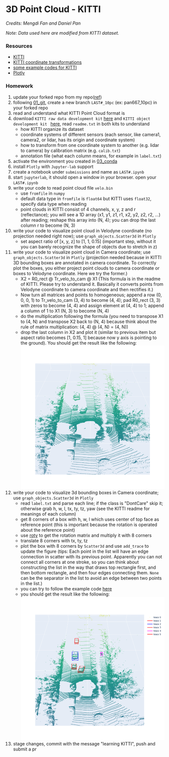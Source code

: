 # 3D Point Cloud - KITTI
*Credits: Mengdi Fan and Daniel Pan*

*Note: Data used here are modified from KITTI dataset.*

### Resources
 - [KITTI](https://www.cvlibs.net/datasets/KITTI/eval_object.php?obj_benchmark=3d)
 - [KITTI coordinate transformations](https://towardsdatascience.com/KITTI-coordinate-transformations-125094cd42fb)
 - [some example codes for KITTI](https://github.com/kuixu/kitti_object_vis)
 - [Plotly](https://plotly.com/python/)

### Homework
 1. update your forked repo from my repo([ref](https://docs.github.com/en/pull-requests/collaborating-with-pull-requests/working-with-forks/syncing-a-fork))
 1. following [01_git](../01_git/), create a new branch `LAST#_10pc` (ex: pan667_10pc) in your forked repo
 1. read and understand what KITTI Point Cloud format is
 1. download `KITTI raw data development kit` [here](https://www.cvlibs.net/datasets/KITTI/raw_data.php) and `KITTI object development kit ` [here](https://www.cvlibs.net/datasets/KITTI/eval_object.php?obj_benchmark=3d), read `readme.txt` in both kits to understand 
    - how KITTI organize its dataset
    - coordinate systems of different sensors (each sensor, like camera1, camera2, or lidar, has its origin and coordinate system)
    - how to transform from one coordinate system to another (e.g. lidar to camera) by calibration matrix (e.g. `calib.txt`)
    - annotation file (what each column means, for example in `label.txt`)
 1. activate the environment you created in [03_conda](../03_conda/)
 1. install `Plotly` with `Jupyter-lab` support
 1. create a notebook under `submissions` and name as `LAST#.ipynb`
 1. start `jupyterlab`, it should open a window in your browser. open your `LAST#.ipynb`
 1. write your code to read point cloud file `velo.bin`
    - use `fromfile` in `numpy`
    - default data type in `fromfile` is `float64` but KITTI uses `float32`, specify data type when reading
    - point clouds in KITTI consist of 4 channels, x, y, z and r (reflectance); you will see a 1D array (x1, y1, z1, r1, x2, y2, z2, r2, ...) after reading; reshape this array into (N, 4); you can drop the last column r to become (N, 3)
 1. write your code to visualize point cloud in Velodyne coordinate (no projection needed right now); use `graph_objects.Scatter3d` in `Plotly`
    - set aspect ratio of [x, y, z] to [1, 1, 0.15] (important step, without it you can barely recognize the shape of objects due to stretch in z)
 1. write your code to visualize point cloud in Camera coordinate; use `graph_objects.Scatter3d` in `Plotly` (projection needed because in KITTI 3D bounding boxes are annotated in camera coordinate. To correctly plot the boxes, you either project point clouds to camera coordinate or boxes to Velodyne coordinate. Here we try the former.)
    - X2 = R0_rect @ Tr_velo_to_cam @ X1 (This formula is in the readme of KITTI. Please try to understand it. Basically it converts points from Velodyne coordinate to camera coordinate and then rectifies it.)
    - Now turn all matrices and points to homogeneous; append a row (0, 0, 0, 1) to Tr_velo_to_cam (3, 4) to become (4, 4); pad R0_rect (3, 3) with zeros to become (4, 4) and assign element at (4, 4) to 1; append a column of 1 to X1 (N, 3) to become (N, 4)
    - do the multiplication following the formula (you need to transpose X1 to (4, N) and transpose X2 back to (N, 4) because think about the rule of matrix multiplication: (4, 4) @ (4, N) = (4, N))
    - drop the last column in X2 and plot it (similar to previous item but aspect ratio becomes [1, 0.15, 1] because now y axis is pointing to the ground). You should get the result like the following:
    ![demo1.jpg](p1.png)
 1. write your code to visualize 3d bounding boxes in Camera coordinate; use `graph_objects.Scatter3d` in `Plotly`
    - read `label.txt` and parse each line; if the class is "DontCare" skip it; otherwise grab h, w, l, tx, ty, tz, yaw (see the KITTI readme for meanings of each column)
    - get 8 corners of a box with h, w, l which uses center of top face as reference point (this is important because the rotation is operated about the reference point)
    - use [roty](https://github.com/kuixu/kitti_object_vis/blob/master/kitti_util.py#L343) to get the rotation matrix and multiply it with 8 corners
    - translate 8 corners with tx, ty, tz
    - plot the box with 8 corners by `Scatter3d` and use `add_trace` to update the figure (tips: Each point in the list will have an edge connection in scatter with its previous point. Apparently you can not connect all corners at one stroke, so you can think about constructing the list in the way that draws top rectangle first, and then bottom rectangle, and then four edges connecting them. `None` can be the separator in the list to avoid an edge between two points in the list.)
    - you can try to follow the example code [here](https://github.com/kuixu/kitti_object_vis/blob/master/kitti_util.py#L601)
    - you should get the result like the following:
    ![demo2.jpg](p2.png)
 1. stage changes, commit with the message "learning KITTI", push and submit a pr
